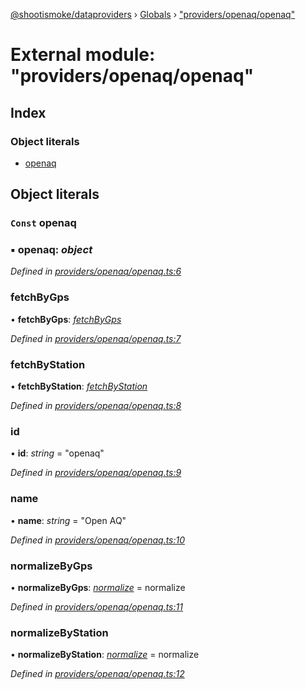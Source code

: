 [@shootismoke/dataproviders](../README.md) › [Globals](../globals.md) › ["providers/openaq/openaq"](_providers_openaq_openaq_.md)

# External module: "providers/openaq/openaq"

## Index

### Object literals

* [openaq](_providers_openaq_openaq_.md#const-openaq)

## Object literals

### `Const` openaq

### ▪ **openaq**: *object*

*Defined in [providers/openaq/openaq.ts:6](https://github.com/shootismoke/common/blob/abfb8ac/packages/dataproviders/src/providers/openaq/openaq.ts#L6)*

###  fetchByGps

• **fetchByGps**: *[fetchByGps](_providers_openaq_fetchby_.md#fetchbygps)*

*Defined in [providers/openaq/openaq.ts:7](https://github.com/shootismoke/common/blob/abfb8ac/packages/dataproviders/src/providers/openaq/openaq.ts#L7)*

###  fetchByStation

• **fetchByStation**: *[fetchByStation](_providers_openaq_fetchby_.md#fetchbystation)*

*Defined in [providers/openaq/openaq.ts:8](https://github.com/shootismoke/common/blob/abfb8ac/packages/dataproviders/src/providers/openaq/openaq.ts#L8)*

###  id

• **id**: *string* = "openaq"

*Defined in [providers/openaq/openaq.ts:9](https://github.com/shootismoke/common/blob/abfb8ac/packages/dataproviders/src/providers/openaq/openaq.ts#L9)*

###  name

• **name**: *string* = "Open AQ"

*Defined in [providers/openaq/openaq.ts:10](https://github.com/shootismoke/common/blob/abfb8ac/packages/dataproviders/src/providers/openaq/openaq.ts#L10)*

###  normalizeByGps

• **normalizeByGps**: *[normalize](_providers_openaq_normalize_.md#normalize)* =  normalize

*Defined in [providers/openaq/openaq.ts:11](https://github.com/shootismoke/common/blob/abfb8ac/packages/dataproviders/src/providers/openaq/openaq.ts#L11)*

###  normalizeByStation

• **normalizeByStation**: *[normalize](_providers_openaq_normalize_.md#normalize)* =  normalize

*Defined in [providers/openaq/openaq.ts:12](https://github.com/shootismoke/common/blob/abfb8ac/packages/dataproviders/src/providers/openaq/openaq.ts#L12)*

